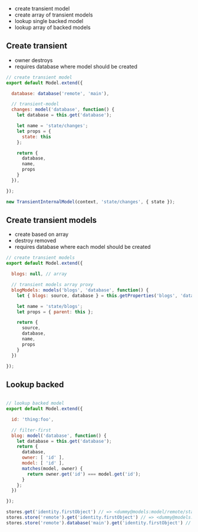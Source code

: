 * create transient model
* create array of transient models
* lookup single backed model
* lookup array of backed models

## Create transient

* owner destroys
* requires database where model should be created

``` javascript
// create transient model
export default Model.extend({

  database: database('remote', 'main'),

  // transient-model
  changes: model('database', function() {
    let database = this.get('database');

    let name = 'state/changes';
    let props = {
      state: this
    };

    return {
      database,
      name,
      props
    }
  }),

});
```

``` javascript
new TransientInternalModel(context, 'state/changes', { state });
```

## Create transient models

* create based on array
* destroy removed
* requires database where each model should be created

``` javascript
// create transient models
export default Model.extend({

  blogs: null, // array

  // transient models array proxy
  blogModels: models('blogs', 'database', function() {
    let { blogs: source, database } = this.getProperties('blogs', 'database');

    let name = 'state/blogs';
    let props = { parent: this };

    return {
      source,
      database,
      name,
      props
    }
  })

});
```

## Lookup backed

``` javascript

// lookup backed model
export default Model.extend({

  id: 'thing:foo',

  // filter-first
  blog: model('database', function() {
    let database = this.get('database');
    return {
      database,
      owner: [ 'id' ],
      model: [ 'id' ],
      matches(model, owner) {
        return owner.get('id') === model.get('id');
      }
    };
  })

});
```

``` javascript
stores.get('identity.firstObject') // => <dummy@models:model/remote/state::ember586>
stores.store('remote').get('identity.firstObject') // => <dummy@models:model/remote/state::ember586>
stores.store('remote').database('main').get('identity.firstObject') // => <dummy@models:model/remote/state::ember586>
```
